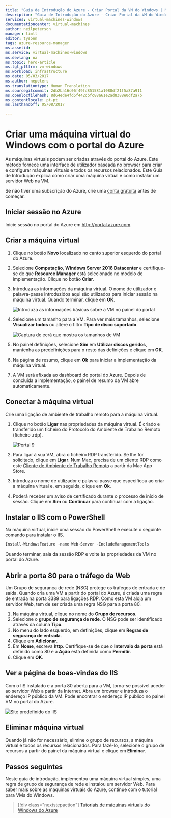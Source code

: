 ```yaml
---
title: "Guia de Introdução do Azure - Criar Portal da VM do Windows | Microsoft Docs"
description: "Guia de Introdução do Azure - Criar Portal da VM do Windows"
services: virtual-machines-windows
documentationcenter: virtual-machines
author: neilpeterson
manager: timlt
editor: tysonn
tags: azure-resource-manager
ms.assetid: 
ms.service: virtual-machines-windows
ms.devlang: na
ms.topic: hero-article
ms.tgt_pltfrm: vm-windows
ms.workload: infrastructure
ms.date: 05/03/2017
ms.author: nepeters
ms.translationtype: Human Translation
ms.sourcegitcommit: 2db2ba16c06f49fd851581a1088df21f5a87a911
ms.openlocfilehash: 8d64ede4fd5f442cbfc88a61e2ad8388e0df2a7b
ms.contentlocale: pt-pt
ms.lasthandoff: 05/08/2017

---
```


# <a name="create-a-windows-virtual-machine-with-the-azure-portal"></a>Criar uma máquina virtual do Windows com o portal do Azure

As máquinas virtuais podem ser criadas através do portal do Azure. Este método fornece uma interface de utilizador baseada no browser para criar e configurar máquinas virtuais e todos os recursos relacionados. Este Guia de Introdução explica como criar uma máquina virtual e como instalar um servidor Web na VM.

Se não tiver uma subscrição do Azure, crie uma [conta gratuita](https://azure.microsoft.com/free/?WT.mc_id=A261C142F) antes de começar.

## <a name="log-in-to-azure"></a>Iniciar sessão no Azure

Inicie sessão no portal do Azure em http://portal.azure.com.

## <a name="create-virtual-machine"></a>Criar a máquina virtual

1. Clique no botão **Novo** localizado no canto superior esquerdo do portal do Azure.

2. Selecione **Computação**, **Windows Server 2016 Datacenter** e certifique-se de que **Resource Manager** está selecionado no modelo de implementação. Clique no botão **Criar**. 

3. Introduza as informações da máquina virtual. O nome de utilizador e palavra-passe introduzidos aqui são utilizados para iniciar sessão na máquina virtual. Quando terminar, clique em **OK**.

    ![Introduza as informações básicas sobre a VM no painel do portal](./media/quick-create-portal/create-windows-vm-portal-basic-blade.png)  

4. Selecione um tamanho para a VM. Para ver mais tamanhos, selecione **Visualizar todos** ou altere o filtro **Tipo de disco suportado**. 

    ![Captura de ecrã que mostra os tamanhos de VM](./media/quick-create-portal/create-windows-vm-portal-sizes.png)  

5. No painel definições, selecione **Sim** em **Utilizar discos geridos**, mantenha as predefinições para o resto das definições e clique em **OK**.

6. Na página de resumo, clique em **Ok** para iniciar a implementação da máquina virtual.

7. A VM será afixada ao dashboard do portal do Azure. Depois de concluída a implementação, o painel de resumo da VM abre automaticamente.


## <a name="connect-to-virtual-machine"></a>Conectar à máquina virtual

Crie uma ligação de ambiente de trabalho remoto para a máquina virtual.

1. Clique no botão **Ligar** nas propriedades da máquina virtual. É criado e transferido um ficheiro do Protocolo do Ambiente de Trabalho Remoto (ficheiro .rdp).

    ![Portal 9](./media/quick-create-portal/quick-create-portal/portal-quick-start-9.png) 

2. Para ligar à sua VM, abra o ficheiro RDP transferido. Se lhe for solicitado, clique em **Ligar**. Num Mac, precisa de um cliente RDP como este [Cliente de Ambiente de Trabalho Remoto](https://itunes.apple.com/us/app/microsoft-remote-desktop/id715768417?mt=12) a partir da Mac App Store.

3. Introduza o nome de utilizador e palavra-passe que especificou ao criar a máquina virtual e, em seguida, clique em **Ok**.

4. Poderá receber um aviso de certificado durante o processo de início de sessão. Clique em **Sim** ou **Continuar** para continuar com a ligação.


## <a name="install-iis-using-powershell"></a>Instalar o IIS com o PowerShell

Na máquina virtual, inicie uma sessão do PowerShell e execute o seguinte comando para instalar o IIS.

```powershell
Install-WindowsFeature -name Web-Server -IncludeManagementTools
```

Quando terminar, saia da sessão RDP e volte às propriedades da VM no portal do Azure.

## <a name="open-port-80-for-web-traffic"></a>Abrir a porta 80 para o tráfego da Web 

Um Grupo de segurança de rede (NSG) protege os tráfegos de entrada e de saída. Quando cria uma VM a partir do portal do Azure, é criada uma regra de entrada na porta 3389 para ligações RDP. Como esta VM aloja um servidor Web, tem de ser criada uma regra NSG para a porta 80.

1. Na máquina virtual, clique no nome do **Grupo de recursos**.
2. Selecione o **grupo de segurança de rede**. O NSG pode ser identificado através da coluna **Tipo**. 
3. No menu do lado esquerdo, em definições, clique em **Regras de segurança de entrada**.
4. Clique em **Adicionar**.
5. Em **Nome**, escreva **http**. Certifique-se de que o **Intervalo da porta** está definido como 80 e a **Ação** está definida como **Permitir**. 
6. Clique em **OK**.


## <a name="view-the-iis-welcome-page"></a>Ver a página de boas-vindas do IIS

Com o IIS instalado e a porta 80 aberta para a VM, torna-se possível aceder ao servidor Web a partir da Internet. Abra um browser e introduza o endereço IP público da VM. Pode encontrar o endereço IP público no painel VM no portal do Azure.

![Site predefinido do IIS](./media/quick-create-powershell/default-iis-website.png) 

## <a name="delete-virtual-machine"></a>Eliminar máquina virtual

Quando já não for necessário, elimine o grupo de recursos, a máquina virtual e todos os recursos relacionados. Para fazê-lo, selecione o grupo de recursos a partir do painel da máquina virtual e clique em **Eliminar**.

## <a name="next-steps"></a>Passos seguintes

Neste guia de introdução, implementou uma máquina virtual simples, uma regra de grupo de segurança de rede e instalou um servidor Web. Para saber mais sobre as máquinas virtuais do Azure, continue com o tutorial para VMs do Windows.

> [!div class="nextstepaction"]
> [Tutoriais de máquinas virtuais do Windows do Azure](./tutorial-manage-vm.md)

